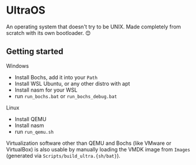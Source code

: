 # UltraOS
An operating system that doesn't try to be UNIX. Made completely from scratch with its own bootloader. 😊

## Getting started

Windows
- Install Bochs, add it into your `Path`
- Install WSL Ubuntu, or any other distro with apt
- Install nasm for your WSL
- run `run_bochs.bat` or `run_bochs_debug.bat`

Linux
- Install QEMU
- Install nasm
- run `run_qemu.sh`

Virtualization software other than QEMU and Bochs (like VMware or VirtualBox) is also usable by manually loading the VMDK image from `Images` (generated via `Scripts/build_ultra.{sh/bat}`).
